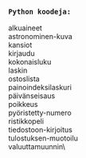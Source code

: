 ### `Python koodeja:`
alkuaineet\
astronominen-kuva\
kansiot\
kirjaudu\
kokonaisluku\
laskin\
ostoslista\
painoindeksilaskuri\
päivänseisaus\
poikkeus\
pyöristetty-numero\
ristikkopeli\
tiedostoon-kirjoitus\
tulostuksen-muotoilu\
valuuttamuunnin\
